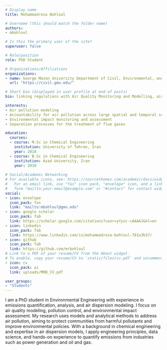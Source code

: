 ```yaml
---
# Display name
title: Mohammadreza Bohloul

# Username (this should match the folder name)
authors:
- mbohloul

# Is this the primary user of the site?
superuser: false

# Role/position
role: PhD Student

# Organizations/Affiliations
organizations:
- name: George Mason University Department of Civil, Environmental, and Infrastructure Engineering
  url: "https://civil.gmu.edu/"

# Short bio (displayed in user profile at end of posts)
bio: linking regulations with Air Quality Monitoring and Modelling, air pollution modelling, exposure and health

interests:
- Air pollution modeling
- Accountability for air pollution across large spatial and temporal scales
- Environmental impact monitoring and assessment
- Separation processes for the treatment of flue gases

education:
  courses: 
  - course: M.Sc in Chemical Engineering
    institution: University of Tehran, Iran
    year: 2014
  - course: B.Sc in Chemical Engineering
    institution: Azad University, Iran
    year: 2010
    
# Social/Academic Networking
# For available icons, see: https://sourcethemes.com/academic/docs/widgets/#icons
#   For an email link, use "fas" icon pack, "envelope" icon, and a link in the
#   form "mailto:your-email@example.com" or "#contact" for contact widget.
social:
- icon: envelope
  icon_pack: fas
  link: "mailto:mbohloul@gmu.edu"
- icon: google scholar
  icon_pack: fab
  link: https://scholar.google.com/citations?user=yYysc-cAAAAJ&hl=en
- icon: linkedin
  icon_pack: fab
  link: https://www.linkedin.com/in/mohammadreza-bohloul-781a3b37/
- icon: github
  icon_pack: fab
  link: https://github.com/mrbohloul
# Link to a PDF of your resume/CV from the About widget.
# To enable, copy your resume/CV to `static/files/cv.pdf` and uncomment the lines below.  
- icon: cv
  icon_pack: ai
  link: uploads/MRB_CV.pdf

user_groups: 
- "Students"
---
```

I am a PhD student in Environmental Engineering with experience in emissions quantification, analysis, and air dispersion modeling. I focus on air quality modeling, pollution control, and environmental impact assessment. My research uses models and analytical methods to address air pollution, aiming to protect communities from harmful pollutants and improve environmental policies. With a background in chemical engineering and expertise in air dispersion models, I apply engineering principles, data science, and hands-on experience to quantify emissions from industries such as power generation and oil and gas.
